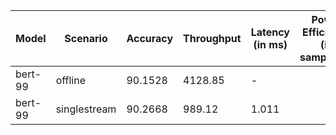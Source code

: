 | Model   | Scenario     |   Accuracy |   Throughput | Latency (in ms)   | Power Efficiency (in samples/J)   | TEST01   |
|---------|--------------|------------|--------------|-------------------|-----------------------------------|----------|
| bert-99 | offline      |    90.1528 |      4128.85 | -                 |                                   | passed   |
| bert-99 | singlestream |    90.2668 |       989.12 | 1.011             |                                   | passed   |
